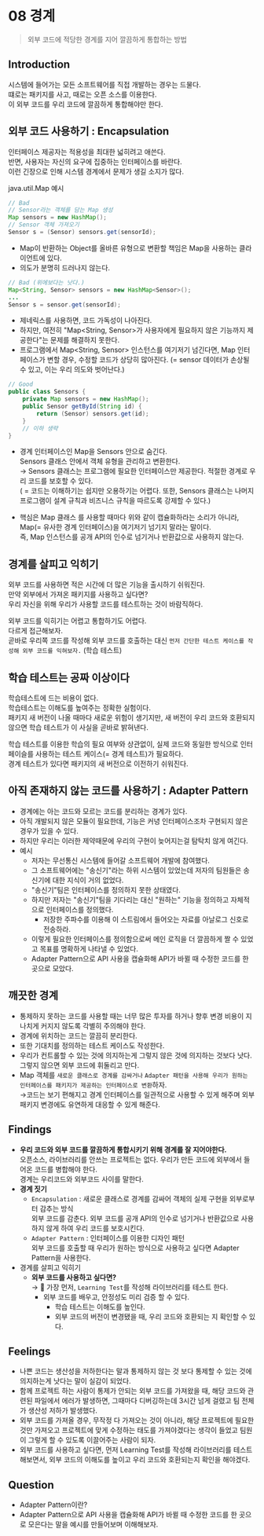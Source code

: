 # 08 경계
> 외부 코드에 적당한 경계를 지어 깔끔하게 통합하는 방법

## Introduction
시스템에 들어가는 모든 소프트웨어를 직접 개발하는 경우는 드물다.        
떄로는 패키지를 사고, 때로는 오픈 소스를 이용한다.       
이 외부 코드를 우리 코드에 깔끔하게 통합해야만 한다.      

## 외부 코드 사용하기 : Encapsulation
인터페이스 제공자는 적용성을 최대한 넓히려고 애쓴다.       
반면, 사용자는 자신의 요구에 집중하는 인터페이스를 바란다.       
이런 긴장으로 인해 시스템 경계에서 문제가 생길 소지가 많다.

java.util.Map 예시
```java
// Bad
// Sensor라는 객체를 담는 Map 생성
Map sensors = new HashMap();
// Sensor 객체 가져오기
Sensor s = (Sensor) sensors.get(sensorId);
```
- Map이 반환하는 Object를 올바른 유형으로 변환할 책임은 Map을 사용하는 클라이언트에 있다.
- 의도가 분명히 드러나지 않는다.
```java
// Bad (위에보다는 낫다.)
Map<String, Sensor> sensors = new HashMap<Sensor>();
...
Sensor s = sensor.get(sensorId);
```
- 제네릭스를 사용하면, 코드 가독성이 나아진다.
- 하지만, 여전히 "Map<String, Sensor>가 사용자에게 필요하지 않은 기능까지 제공한다"는 문제를 해결하지 못한다.
- 프로그램에서 Map<String, Sensor> 인스턴스를 여기저기 넘긴다면, Map 인터페이스가 변할 경우, 수정할 코드가 상당히 많아진다. (= sensor 데이터가 손상될 수 있고, 이는 우리 의도와 벗어난다.)

```java
// Good
public class Sensors {
    private Map sensors = new HashMap();
    public Sensor getById(String id) {
        return (Sensor) sensors.get(id);
    }
    // 이하 생략
}
```
- 경계 인터페이스인 Map을 Sensors 안으로 숨긴다. 
<br> Sensors 클래스 안에서 객체 유형을 관리하고 변환한다.
<br>→ Sensors 클래스는 프로그램에 필요한 인터페이스만 제공한다. 적절한 경계로 우리 코드를 보호할 수 있다.
<br>( = 코드는 이해하기는 쉽지만 오용하기는 어렵다. 또한, Sensors 클래스는 나머지 프로그램이 설계 규칙과 비즈니스 규칙을 따르도록 강제할 수 있다.)

- 핵심은 Map 클래스 를 사용할 때마다 위와 같이 캡슐화하라는 소리가 아니라, Map(= 유사한 경계 인터페이스)을 여기저기 넘기지 말라는 말이다.
<br> 즉, Map 인스턴스를 공개 API의 인수로 넘기거나 반환값으로 사용하지 않는다.

## 경계를 살피고 익히기
외부 코드를 사용하면 적은 시간에 더 많은 기능을 출시하기 쉬워진다.            
만약 외부에서 가져온 패키지를 사용하고 싶다면?      
우리 자신을 위해 우리가 사용할 코드를 테스트하는 것이 바람직하다.

외부 코드를 익히기는 어렵고 통합하기도 어렵다.      
다르게 접근해보자.      
곧바로 우리쪽 코드를 작성해 외부 코드를 호출하는 대신 `먼저 간단한 테스트 케이스를 작성해 외부 코드를 익혀보자.` (학습 테스트)

## 학습 테스트는 공짜 이상이다
학습테스트에 드는 비용이 없다.       
학습테스트는 이해도를 높여주는 정확한 실험이다.     
패키지 새 버전이 나올 때마다 새로운 위험이 생기지만, 새 버전이 우리 코드와 호환되지 않으면 학습 테스트가 이 사실을 곧바로 밝혀낸다.

학습 테스트를 이용한 학습의 필요 여부와 상관없이, 실제 코드와 동일한 방식으로 인터페이슬를 사용하는 테스트 케이스(= 경계 테스트)가 필요하다.       
경계 테스트가 있다면 패키지의 새 버전으로 이전하기 쉬워진다.

## 아직 존재하지 않는 코드를 사용하기 : Adapter Pattern
- 경계에는 아는 코드와 모르는 코드를 분리하는 경계가 있다.
- 아직 개발되지 않은 모듈이 필요한데, 기능은 커녕 인터페이스조차 구현되지 않은 경우가 있을 수 있다.
- 하지만 우리는 이러한 제약때문에 우리의 구현이 늦어지는걸 탐탁치 않게 여긴다.
- 예시
    - 저자는 무선통신 시스템에 들어갈 소프트웨어 개발에 참여했다.
    - 그 소프트웨어에는 "송신기"라는 하위 시스템이 있었는데 저자의 팀원들은 송신기에 대한 지식이 거의 없었다.
    - "송신기"팀은 인터페이스를 정의하지 못한 상태였다. 
    - 하지만 저자는 "송신기"팀을 기다리는 대신 "원하는" 기능을 정의하고 자체적으로 인터페이스를 정의했다.
      - 저장한 주파수를 이용해 이 스트림에서 들어오는 자료를 아날로그 신호로 전송하라.
    - 이렇게 필요한 인터페이스를 정의함으로써 메인 로직을 더 깔끔하게 짤 수 있었고 목표를 명확하게 나타낼 수 있었다.
    - Adapter Pattern으로 API 사용을 캡슐화해 API가 바뀔 때 수정한 코드를 한 곳으로 모았다.

## 깨끗한 경계
- 통제하지 못하는 코드를 사용할 때는 너무 많은 투자를 하거나 향후 변경 비용이 지나치게 커지지 않도록 각별히 주의해야 한다.
- 경계에 위치하는 코드는 깔끔히 분리한다. 
- 또한 기대치를 정의하는 테스트 케이스도 작성한다.
- 우리가 컨트롤할 수 있는 것에 의지하는게 그렇지 않은 것에 의지하는 것보다 낫다. 그렇지 않으면 외부 코드에 휘둘리고 만다.
- Map 객체를 `새로운 클래스로 경계를 감싸거나` `Adapter 패턴을 사용해 우리가 원하는 인터페이스를 패키지가 제공하는 인터페이스로 변환`하자.
<br>→코드는 보기 편해지고 경계 인터페이스를 일관적으로 사용할 수 있게 해주며 외부 패키지 변경에도 유연하게 대응할 수 있게 해준다.

## Findings
- **우리 코드와 외부 코드를 깔끔하게 통합시키기 위해 경계를 잘 지어야한다.**
<br>오픈소스, 라이브러리를 안쓰는 프로젝트는 없다. 우리가 만든 코드에 외부에서 들어온 코드를 병합해야 한다.
<br>경계는 우리코드와 외부코드 사이를 말한다.
- **경계 짓기**
  - `Encapsulation` : 새로운 클래스로 경계를 감싸어 객체의 실제 구현을 외부로부터 감추는 방식
  <br>외부 코드를 감춘다. 외부 코드를 공개 API의 인수로 넘기거나 반환값으로 사용하지 않게 하여 우리 코드를 보호시킨다.
  - `Adapter Pattern` : 인터페이스를 이용한 디자인 패턴
  <br>외부 코드를 호출할 때 우리가 원하는 방식으로 사용하고 싶다면 Adapter Pattern을 사용한다.
- 경계를 살피고 익히기
  - **외부 코드를 사용하고 싶다면?** 
  <br> → 🌟 가장 먼저, `Learning Test`를 작성해 라이브러리를 테스트 한다.
    - 외부 코드를 배우고, 안정성도 미리 검증 할 수 있다. 
      - 학습 테스트는 이해도를 높인다. 
      - 외부 코드의 버전이 변경됐을 때, 우리 코드와 호환되는 지 확인할 수 있다.
  
## Feelings
- 나쁜 코드는 생산성을 저하한다는 말과 통제하지 않는 것 보다 통제할 수 있는 것에 의지하는게 낫다는 말이 실감이 되었다.
- 함께 프로젝트 하는 사람이 통제가 안되는 외부 코드를 가져왔을 때, 해당 코드와 관련된 파일에서 에러가 발생하면, 그때마다 디버깅하는데 3시간 넘게 걸렸고 팀 전체가 생산성 저하가 발생했다.
- 외부 코드를 가져올 경우, 무작정 다 가져오는 것이 아니라, 해당 프로젝트에 필요한 것만 가져오고 프로젝트에 맞게 수정하는 태도를 가져야겠다는 생각이 들었고 팀원이 그렇게 할 수 있도록 이끌어주는 사람이 되자.
- 외부 코드를 사용하고 싶다면, 먼저 Learning Test를 작성해 라이브러리를 테스트 해보면서, 외부 코드의 이해도를 높이고 우리 코드와 호환되는지 확인을 해야겠다.

## Question
- Adapter Pattern이란?
- Adapter Pattern으로 API 사용을 캡슐화해 API가 바뀔 때 수정한 코드를 한 곳으로 모은다는 말을 예시를 만들어보며 이해해보자.

